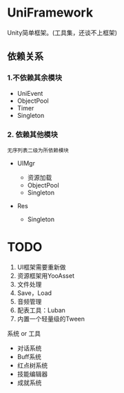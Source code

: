 # UniFramework

Unity简单框架。(工具集，还谈不上框架)

## 依赖关系

### 1.不依赖其余模块

- UniEvent
- ObjectPool
- Timer
- Singleton

### 2. 依赖其他模块

`无序列表二级为所依赖模块`

- UIMgr
  
  - 资源加载
  - ObjectPool
  - Singleton
- Res
  
  - Singleton

# TODO

1. UI框架需要重新做
2. 资源框架用YooAsset
3. 文件处理
4. Save，Load
5. 音频管理
6. 配表工具：Luban
7. 内置一个轻量级的Tween

 系统 or 工具  

- 对话系统
- Buff系统
- 红点树系统
- 技能编辑器
- 成就系统
